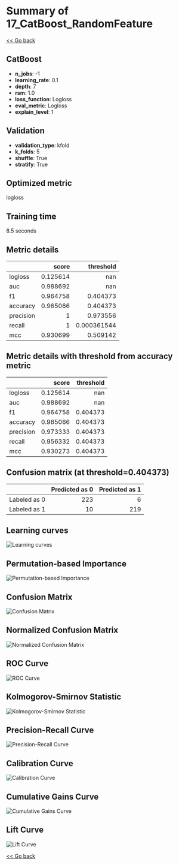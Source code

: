 # Summary of 17_CatBoost_RandomFeature

[<< Go back](../README.md)


## CatBoost
- **n_jobs**: -1
- **learning_rate**: 0.1
- **depth**: 7
- **rsm**: 1.0
- **loss_function**: Logloss
- **eval_metric**: Logloss
- **explain_level**: 1

## Validation
 - **validation_type**: kfold
 - **k_folds**: 5
 - **shuffle**: True
 - **stratify**: True

## Optimized metric
logloss

## Training time

8.5 seconds

## Metric details
|           |    score |     threshold |
|:----------|---------:|--------------:|
| logloss   | 0.125614 | nan           |
| auc       | 0.988692 | nan           |
| f1        | 0.964758 |   0.404373    |
| accuracy  | 0.965066 |   0.404373    |
| precision | 1        |   0.973556    |
| recall    | 1        |   0.000361544 |
| mcc       | 0.930699 |   0.509142    |


## Metric details with threshold from accuracy metric
|           |    score |   threshold |
|:----------|---------:|------------:|
| logloss   | 0.125614 |  nan        |
| auc       | 0.988692 |  nan        |
| f1        | 0.964758 |    0.404373 |
| accuracy  | 0.965066 |    0.404373 |
| precision | 0.973333 |    0.404373 |
| recall    | 0.956332 |    0.404373 |
| mcc       | 0.930273 |    0.404373 |


## Confusion matrix (at threshold=0.404373)
|              |   Predicted as 0 |   Predicted as 1 |
|:-------------|-----------------:|-----------------:|
| Labeled as 0 |              223 |                6 |
| Labeled as 1 |               10 |              219 |

## Learning curves
![Learning curves](learning_curves.png)

## Permutation-based Importance
![Permutation-based Importance](permutation_importance.png)
## Confusion Matrix

![Confusion Matrix](confusion_matrix.png)


## Normalized Confusion Matrix

![Normalized Confusion Matrix](confusion_matrix_normalized.png)


## ROC Curve

![ROC Curve](roc_curve.png)


## Kolmogorov-Smirnov Statistic

![Kolmogorov-Smirnov Statistic](ks_statistic.png)


## Precision-Recall Curve

![Precision-Recall Curve](precision_recall_curve.png)


## Calibration Curve

![Calibration Curve](calibration_curve_curve.png)


## Cumulative Gains Curve

![Cumulative Gains Curve](cumulative_gains_curve.png)


## Lift Curve

![Lift Curve](lift_curve.png)



[<< Go back](../README.md)

